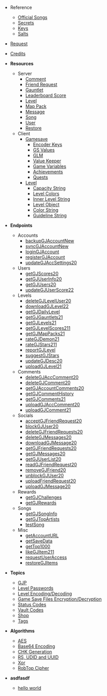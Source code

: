 <!-- docs/_sidebar.md -->

- Reference
    - [Official Songs](/reference/songs)
    - [Secrets](/reference/secrets)
    - [Keys](/reference/keys)
    - [Salts](/reference/salts)
- [Request](/endpoints/generic.md)
- [Credits](/CREDITS)


- **Resources**
  - Server
    - [Comment](/resources/server/comment.md)
    - [Friend Request](/resources/server/friendrequest.md)
    - [Gauntlet](/resources/server/gauntlet.md)
    - [Leaderboard Score](/resources/server/leaderboardscore.md)
    - [Level](/resources/server/level.md)
    - [Map Pack](/resources/server/mappack.md)
    - [Message](/resources/server/message.md)
    - [Song](/resources/server/song.md)
    - [User](/resources/server/user.md)
    - [Restore](/resources/server/restore.md)
  - Client
    - [Gamesave](/resources/client/gamesave.md)
      - [Encoder Keys](resources/client/gamesave/kCEK.md)
      - [GS Values](/resources/client/gamesave/GS_Value.md)
      - [GLM](/resources/client/gamesave/GLM.md)
      - [Value Keeper](/resources/client/gamesave/valueKeeper.md)
      - [Game Variables](/resources/client/gamesave/gv.md)
      - [Achievements](/resources/client/gamesave/achievement.md)
      - [Quests](/resources/client/gamesave/quests.md)
    - [Level](/resources/client/level.md)
      - [Capacity String](/resources/client/level-components/capacity-string.md)
      - [Level Colors](/resources/client/level-components/level-colors.md)
      - [Inner Level String](/resources/client/level-components/inner-level-string.md)
      - [Level Object](/resources/client/level-components/level-object.md)
      - [Color String](/resources/client/level-components/color-string.md)
      - [Guideline String](/resources/client/level-components/guideline-string.md)


- **Endpoints**
  - Accounts
    - [backupGJAccountNew](/endpoints/accounts/backupGJAccountNew.md)
    - [syncGJAccountNew](/endpoints/accounts/syncGJAccountNew.md)
    - [loginGJAccount](/endpoints/accounts/loginGJAccount.md)
    - [registerGJAccount](/endpoints/accounts/registerGJAccount.md)
    - [updateGJAccSettings20](/endpoints/accounts/updateGJAccSettings20.md)
  - Users
    - [getGJScores20](/endpoints/users/getGJScores20.md)
    - [getGJUserInfo20](/endpoints/users/getGJUserInfo20.md)
    - [getGJUsers20](/endpoints/users/getGJUsers20.md)
    - [updateGJUserScore22](/endpoints/users/updateGJUserScore22.md)
  - Levels
    - [deleteGJLevelUser20](/endpoints/levels/deleteGJLevelUser20.md)
    - [downloadGJLevel22](/endpoints/levels/downloadGJLevel22.md)
    - [getGJDailyLevel](/endpoints/levels/getGJDailyLevel.md)
    - [getGJGauntlets21](/endpoints/levels/getGJGauntlets21.md)
    - [getGJLevels21](/endpoints/levels/getGJLevels21.md)
    - [getGJLevelScores211](/endpoints/levels/getGJLevelScores211.md)
    - [getGJMapPacks21](/endpoints/levels/getGJMapPacks21.md)
    - [rateGJDemon21](/endpoints/levels/rateGJDemon21.md)
    - [rateGJStars211](/endpoints/levels/rateGJStars211.md)
    - [reportGJLevel](/endpoints/levels/reportGJLevel.md)
    - [suggestGJStars](/endpoints/levels/suggestGJStars.md)
    - [updateGJDesc20](/endpoints/levels/updateGJDesc20.md)
    - [uploadGJLevel21](/endpoints/levels/uploadGJLevel21.md)
  - Comments
    - [deleteGJAccComment20](/endpoints/comments/deleteGJAccComment20.md)
    - [deleteGJComment20](/endpoints/comments/deleteGJComment20.md)
    - [getGJAccountComments20](/endpoints/comments/getGJAccountComments20.md)
    - [getGJCommentHistory](/endpoints/comments/getGJCommentHistory.md)
    - [getGJComments21](/endpoints/comments/getGJComments21.md)
    - [uploadGJAccComment20](/endpoints/comments/uploadGJAccComment20.md)
    - [uploadGJComment21](/endpoints/comments/uploadGJComment21.md)
  - Socials
    - [acceptGJFriendRequest20](/endpoints/socials/acceptGJFriendRequest20.md)
    - [blockGJUser20](/endpoints/socials/blockGJUser20.md)
    - [deleteGJFriendRequests20](/endpoints/socials/deleteGJFriendRequests20.md)
    - [deleteGJMessages20](/endpoints/socials/deleteGJMessages20.md)
    - [downloadGJMessage20](/endpoints/socials/downloadGJMessage20.md)
    - [getGJFriendRequests20](/endpoints/socials/getGJFriendRequests20.md)
    - [getGJMessages20](/endpoints/socials/getGJMessages20.md)
    - [getGJUserList20](/endpoints/socials/getGJUserList20.md)
    - [readGJFriendRequest20](/endpoints/socials/readGJFriendRequest20.md)
    - [removeGJFriend20](/endpoints/socials/removeGJFriend20.md)
    - [unblockGJUser20](/endpoints/socials/unblockGJUser20.md)
    - [uploadFriendRequest20](/endpoints/socials/UploadFriendRequest20.md)
    - [uploadGJMessage20](/endpoints/socials/uploadGJMessage20.md)
  - Rewards
    - [getGJChallenges](/endpoints/rewards/getGJChallenges.md)
    - [getGJRewards](/endpoints/rewards/getGJRewards.md)
  - Songs
    - [getGJSongInfo](/endpoints/songs/getGJSongInfo.md)
    - [getGJTopArtists](/endpoints/songs/getGJTopArtists.md)
    - [testSong](/endpoints/songs/testSong.md)
  - Misc
    - [getAccountURL](/endpoints/misc/getAccountURL.md)
    - [getSaveData](/endpoints/misc/getSaveData.md)
    - [getTop1000](/endpoints/misc/getTop1000.md)
    - [likeGJItem211](/endpoints/misc/likeGJItem211.md)
    - [requestUserAccess](/endpoints/misc/requestUserAccess.md)
    - [restoreGJItems](/endpoints/misc/restoreGJItems.md)


- **Topics**
  - [GJP](/topics/gjp.md)
  - [Level Passwords](/topics/level_passwords.md)
  - [Level Encoding/Decoding](/topics/levelstring_encoding_decoding.md)
  - [Game Save Files Encryption/Decryption](/topics/localfiles_encrypt_decrypt.md)
  - [Status Codes](/topics/status_codes.md)
  - [Vault Codes](/topics/vault_codes.md)
  - [Shop](/topics/shop)
  - [Tags](/topics/tags)  


- **Algorithms**
  - [AES](topics/encryption/AES.md)
  - [Base64 Encoding](topics/encryption/base64.md)
  - [CHK Generation](topics/encryption/chk.md)
  - [RS, UDID and UUID](topics/encryption/id.md)
  - [Xor](topics/encryption/xor.md)
  - [RobTop Cipher](topics/encryption/robtop-cipher.md)


- **asdfasdf**
  - [hello world](topics/encryption/AES.md)
